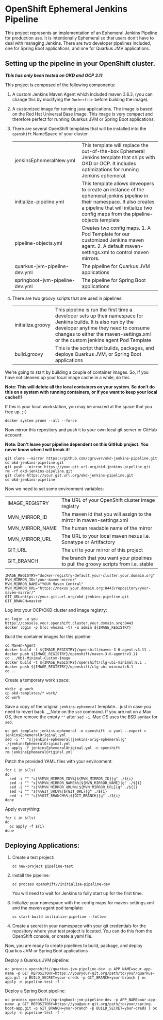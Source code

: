 # OpenShift Ephemeral Jenkins Pipeline

This project represents an implementation of an Ephemeral Jenkins Pipeline for production use.  It is intentionally Ephemeral so that users don't have to deal with managing Jenkins.  There are two developer pipelines included, one for Spring Boot applications, and one for Quarkus JMV applications.

## Setting up the pipeline in your OpenShift cluster.

__*This has only been tested on OKD and OCP 3.11*__

This project is composed of the following components:

1. A custom Jenkins Maven Agent which included maven 3.6.3, (you can change this by modifying the `Dockerfile` before building the image).

1. A customized image for running java applications.  The image is based on the Red Hat Universal Base Image.  This image is very compact and therefore perfect for running Quarkus JVM or Spring Boot applications.

1. There are several OpenShift templates that will be installed into the `openshift` NameSpace of your cluster.

    | | |
    |-|-|
    | jenkinsEphemeralNew.yml | This template will replace the out-of-the-box Ephemeral Jenkins template that ships with OKD or OCP.  It includes optimizations for running Jenkins ephemeral. |
    | initialize-pipeline.yml | This template allows deveopers to create an instance of the ephemeral jenkins pipeline in their namespace.  It also creates a pipeline that will initialize two config maps from the pipeline-objects template |
    | pipeline-objects.yml | Creates two config maps.  1. A Pod Template for our customized Jenkins maven agent.  2. A default maven-settings.xml to control maven mirrors. |
    | quarkus-jvm-pipeline-dev.yml | The pipeline for Quarkus JVM applications |
    | springboot-jvm-pipeline-dev.yml | The pipeline for Spring Boot applications |

1. There are two groovy scripts that are used in pipelines.

    | | |
    |-|-|
    | initialize.groovy | This pipeline is run the first time a developer sets up their namespace for Jenkins builds.  It is also run by the developer anytime they need to consume changes to either the maven-settings.xml or the custom jenkins agent Pod Template |
    | build.groovy | This is the script that builds, packages, and deploys Quarkus JVM, or Spring Boot applications |


We're going to start by building a couple of container images.  So, If you have not cleaned up your local image cache in a while, do this.  

__Note: This will delete all the local containers on your system. So don't do this on a system with running containers, or if you want to keep your local cache!!!__  

If this is your local workstation, you may be amazed at the space that you free up.  ;-)

    docker system prune --all --force

Now mirror this repository and push it to your own local git server or GitHub account:

__Note: Don't leave your pipeline dependent on this GitHub project.  You never know when I will break it!__

    git clone --mirror https://github.com/cgruver/okd-jenkins-pipeline.git
    cd okd-jenkins-pipeline.git
    git push --mirror https://your.git.url.org/okd-jenkins-pipeline.git
    rm -rf okd-jenkins-pipeline.git
    git clone https://your.git.url.org/okd-jenkins-pipeline.git
    cd okd-jenkins-pipeline

Now we need to set some environment variables:

| | |
|-|-|
| IMAGE_REGISTRY | The URL of your OpenShift cluster image registry |
| MVN_MIRROR_ID | The maven id that you will assign to the mirror in maven-settings.xml |
| MVN_MIRROR_NAME | The human readable name of the mirror |
| MVN_MIRROR_URL | The URL to your local maven nexus i.e. Sonatype or Artifactory |
| GIT_URL | The url to your mirror of this project |
| GIT_BRANCH | the branch that you want your pipelines to pull the groovy scripts from i.e. stable |

    IMAGE_REGISTRY="docker-registry-default.your-cluster.your.domain.org"
    MVN_MIRROR_ID="your-maven-mirror"
    MVN_MIRROR_NAME="YOUR Maven Central"
    MVN_MIRROR_URL="https://nexus.your.domain.org:8443/repository/your-maven-mirror/"
    GIT_URL=https://your.git.url.org/okd-jenkins-pipeline.git
    GIT_BRANCH=master

Log into your OCP/OKD cluster and image registry:

    oc login -u you https://console.your.openshift.cluster.your.domain.org:8443
    docker login -p $(oc whoami -t) -u admin ${IMAGE_REGISTRY}

Build the container images for this pipeline:

    cd Maven-Agent
    docker build -t ${IMAGE_REGISTRY}/openshift/maven-3-6-agent:v3.11 .
    docker push ${IMAGE_REGISTRY}/openshift/maven-3-6-agent:v3.11
    cd ../Ubi-Minimal-Custom-Image
    docker build -t ${IMAGE_REGISTRY}/openshift/clg-ubi-minimal:8.1 .
    docker push ${IMAGE_REGISTRY}/openshift/clg-ubi-minimal:8.1
    cd ..

Create a temporary work space:

    mkdir -p work
    cp okd-templates/* work/
    cd work

Save a copy of the original `jenkins-ephemeral` template...  just in case you need to revert back.  __Note on the `sed` command.  If you are not on a Mac OS, then remove the empty `""` after `sed -i`.  Mac OS uses the BSD syntax for `sed`.

    oc get template jenkins-ephemeral -n openshift -o yaml --export > jenkinsEphemeralOriginal.yml
    sed -i "" "s|jenkins-ephemeral|jenkins-orig-ephemeral|g" ./jenkinsEphemeralOriginal.yml
    oc apply -f jenkinsEphemeralOriginal.yml -n openshift
    rm jenkinsEphemeralOriginal.yml

Patch the provided YAML files with your environment:

    for i in $(ls)
    do
      sed -i "" "s|%%MVN_MIRROR_ID%%|${MVN_MIRROR_ID}|g" ./${i}
      sed -i "" "s|%%MVN_MIRROR_NAME%%|${MVN_MIRROR_NAME}|g" ./${i}
      sed -i "" "s|%%MVN_MIRROR_URL%%|${MVN_MIRROR_URL}|g" ./${i}
      sed -i "" "s|%%GIT_URL%%|${GIT_URL}|g" ./${i}
      sed -i "" "s|%%GIT_BRANCH%%|${GIT_BRANCH}|g" ./${i}
    done

Apply everything:

    for i in $(ls)
    do
      oc apply -f ${i}
    done

## Deploying Applications:

1. Create a test project:

       oc new-project pipeline-test

1. Install the pipeline:

       oc process openshift//initialize-pipeline-dev
    
    You will need to wait for Jenkins to fully start up for the first time.

1. Initialize your namespace with the config maps for maven-settings.xml and the maven agent pod template:

       oc start-build initialize-pipeline --follow

1. Create a secret in your namespace with your git credentials for the repository where your test project is located.  You can do this from the OpenShift console, or create a yaml file.

Now, you are ready to create pipelines to build, package, and deploy Quarkus JVM or Spring Boot applications

Deploy a Quarkus JVM pipeline:

    oc process openshift//quarkus-jvm-pipeline-dev -p APP_NAME=your-app-name -p GIT_REPOSITORY=https://you@your-git.org/path/to/your/quarkus-app.git -p BUILD_SECRET=your-creds -p GIT_BRANCH=your-branch | oc apply -n pipeline-test -f -

Deploy a Spring Boot pipeline:

    oc process openshift//springboot-jvm-pipeline-dev -p APP_NAME=our-app-name -p GIT_REPOSITORY=https://you@your-git.org/path/to/your/spring-boot-app.git -p GIT_BRANCH=your-branch -p BUILD_SECRET=your-creds | oc apply -n pipeline-test -f -
